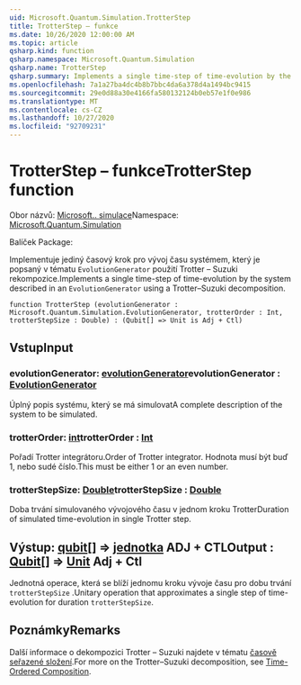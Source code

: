 ```yaml
---
uid: Microsoft.Quantum.Simulation.TrotterStep
title: TrotterStep – funkce
ms.date: 10/26/2020 12:00:00 AM
ms.topic: article
qsharp.kind: function
qsharp.namespace: Microsoft.Quantum.Simulation
qsharp.name: TrotterStep
qsharp.summary: Implements a single time-step of time-evolution by the system described in an `EvolutionGenerator` using a Trotter–Suzuki decomposition.
ms.openlocfilehash: 7a1a27ba4dc4b8b7bbc4da6a378d4a1494bc9415
ms.sourcegitcommit: 29e0d88a30e4166fa580132124b0eb57e1f0e986
ms.translationtype: MT
ms.contentlocale: cs-CZ
ms.lasthandoff: 10/27/2020
ms.locfileid: "92709231"
---
```

# <a name="trotterstep-function"></a><span data-ttu-id="16cc9-102">TrotterStep – funkce</span><span class="sxs-lookup"><span data-stu-id="16cc9-102">TrotterStep function</span></span>

<span data-ttu-id="16cc9-103">Obor názvů: [Microsoft.. simulace](xref:Microsoft.Quantum.Simulation)</span><span class="sxs-lookup"><span data-stu-id="16cc9-103">Namespace: [Microsoft.Quantum.Simulation](xref:Microsoft.Quantum.Simulation)</span></span>

<span data-ttu-id="16cc9-104">Balíček [](https://nuget.org/packages/)</span><span class="sxs-lookup"><span data-stu-id="16cc9-104">Package: [](https://nuget.org/packages/)</span></span>


<span data-ttu-id="16cc9-105">Implementuje jediný časový krok pro vývoj času systémem, který je popsaný v tématu `EvolutionGenerator` použití Trotter – Suzuki rekompozice.</span><span class="sxs-lookup"><span data-stu-id="16cc9-105">Implements a single time-step of time-evolution by the system described in an `EvolutionGenerator` using a Trotter–Suzuki decomposition.</span></span>

```qsharp
function TrotterStep (evolutionGenerator : Microsoft.Quantum.Simulation.EvolutionGenerator, trotterOrder : Int, trotterStepSize : Double) : (Qubit[] => Unit is Adj + Ctl)
```


## <a name="input"></a><span data-ttu-id="16cc9-106">Vstup</span><span class="sxs-lookup"><span data-stu-id="16cc9-106">Input</span></span>

### <a name="evolutiongenerator--evolutiongenerator"></a><span data-ttu-id="16cc9-107">evolutionGenerator: [evolutionGenerator](xref:Microsoft.Quantum.Simulation.EvolutionGenerator)</span><span class="sxs-lookup"><span data-stu-id="16cc9-107">evolutionGenerator : [EvolutionGenerator](xref:Microsoft.Quantum.Simulation.EvolutionGenerator)</span></span>

<span data-ttu-id="16cc9-108">Úplný popis systému, který se má simulovat</span><span class="sxs-lookup"><span data-stu-id="16cc9-108">A complete description of the system to be simulated.</span></span>


### <a name="trotterorder--int"></a><span data-ttu-id="16cc9-109">trotterOrder: [int](xref:microsoft.quantum.lang-ref.int)</span><span class="sxs-lookup"><span data-stu-id="16cc9-109">trotterOrder : [Int](xref:microsoft.quantum.lang-ref.int)</span></span>

<span data-ttu-id="16cc9-110">Pořadí Trotter integrátoru.</span><span class="sxs-lookup"><span data-stu-id="16cc9-110">Order of Trotter integrator.</span></span> <span data-ttu-id="16cc9-111">Hodnota musí být buď 1, nebo sudé číslo.</span><span class="sxs-lookup"><span data-stu-id="16cc9-111">This must be either 1 or an even number.</span></span>


### <a name="trotterstepsize--double"></a><span data-ttu-id="16cc9-112">trotterStepSize: [Double](xref:microsoft.quantum.lang-ref.double)</span><span class="sxs-lookup"><span data-stu-id="16cc9-112">trotterStepSize : [Double](xref:microsoft.quantum.lang-ref.double)</span></span>

<span data-ttu-id="16cc9-113">Doba trvání simulovaného vývojového času v jednom kroku Trotter</span><span class="sxs-lookup"><span data-stu-id="16cc9-113">Duration of simulated time-evolution in single Trotter step.</span></span>



## <a name="output--qubit--unit-adj--ctl"></a><span data-ttu-id="16cc9-114">Výstup: [qubit](xref:microsoft.quantum.lang-ref.qubit)[] => [jednotka](xref:microsoft.quantum.lang-ref.unit) ADJ + CTL</span><span class="sxs-lookup"><span data-stu-id="16cc9-114">Output : [Qubit](xref:microsoft.quantum.lang-ref.qubit)[] => [Unit](xref:microsoft.quantum.lang-ref.unit) Adj + Ctl</span></span>

<span data-ttu-id="16cc9-115">Jednotná operace, která se blíží jednomu kroku vývoje času pro dobu trvání `trotterStepSize` .</span><span class="sxs-lookup"><span data-stu-id="16cc9-115">Unitary operation that approximates a single step of time-evolution for duration `trotterStepSize`.</span></span>

## <a name="remarks"></a><span data-ttu-id="16cc9-116">Poznámky</span><span class="sxs-lookup"><span data-stu-id="16cc9-116">Remarks</span></span>

<span data-ttu-id="16cc9-117">Další informace o dekompozici Trotter – Suzuki najdete v tématu [časově seřazené složení](/quantum/libraries/control-flow#time-ordered-composition).</span><span class="sxs-lookup"><span data-stu-id="16cc9-117">For more on the Trotter–Suzuki decomposition, see [Time-Ordered Composition](/quantum/libraries/control-flow#time-ordered-composition).</span></span>